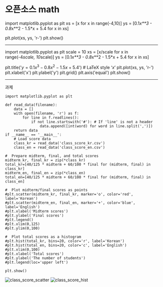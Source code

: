 # 오픈소스 math

import matplotlib.pyplot as plt
xs = [x for x in range(-4,10)]
ys = [0.1*x**3 - 0.8*x**2 - 1.5*x + 5.4 for x in xs]

plt.plot(xs, ys, 'r-')
plt.show()

--------------------------------------------------
import matplotlib.pyplot as plt
scale = 10
xs = [x/scale for x in range(-4*scale, 10*scale)]
ys = [0.1*x**3 - 0.8*x**2 - 1.5*x + 5.4 for x in xs]

plt.title('$y = 0.1x^3 - 0.8x^2 - 1.5x + 5.4$') # LaTeX style ‘$x$’ 
plt.plot(xs, ys, 'r-')
plt.xlabel('x')
plt.ylabel('y')
plt.grid()
plt.axis('equal')
plt.show()

--------------------------------------------------------

과제

```
import matplotlib.pyplot as plt

def read_data(filename):
    data = []
    with open(filename, 'r') as f:
        for line in f.readlines():
            if not line.startswith('#'): # If 'line' is not a header
                data.append([int(word) for word in line.split(',')])
    return data
if __name__ == '__main__':
    # Load score data
    class_kr = read_data('class_score_kr.csv')
    class_en = read_data('class_score_en.csv')

#  Prepare midterm, final, and total scores
midterm_kr, final_kr = zip(*class_kr)
total_kr=[40/125 * midterm + 60/100 * final for (midterm, final) in class_kr]
midterm_en, final_en = zip(*class_en)
total_en=[40/125 * midterm + 60/100 * final for (midterm, final) in class_en]

#  Plot midterm/final scores as points
#plt.scatter(midterm_kr, final_kr, marker='o', color='red', label='Korean')
#plt.scatter(midterm_en, final_en, marker='+', color='blue', label='English')
#plt.xlabel('Midterm scores')
#plt.ylabel('Final scores')
#plt.legend()
#plt.xlim(0,125)
#plt.ylim(0,100)

#  Plot total scores as a histogram
#plt.hist(total_kr, bins=20, color='r', label='Korean')
#plt.hist(total_en, bins=20, color='c', label='English')
#plt.xlim(0,100)
#plt.xlabel('Total scores')
#plt.ylabel('The number of students')
#plt.legend(loc='upper left')

plt.show()

```
![class_score_scatter](https://github.com/aikozvezda/aikozvezda/assets/144213771/93515f51-2ce0-4ba5-bca3-ecce0fd17037)
![class_score_hist](https://github.com/aikozvezda/aikozvezda/assets/144213771/8be5bd8d-1719-4d06-a114-88f4ce9a7adb)


